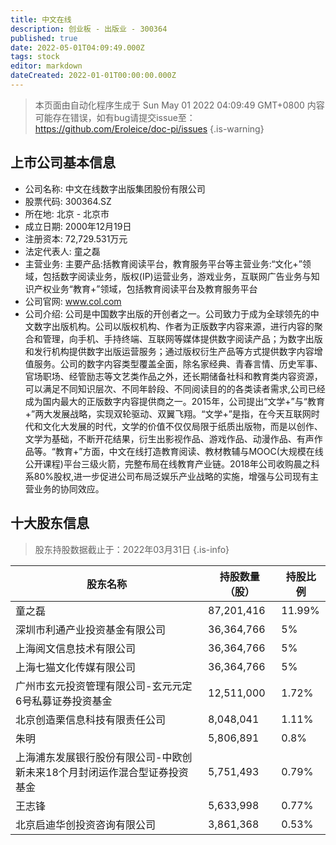 ```yaml
---
title: 中文在线
description: 创业板 - 出版业 - 300364
published: true
date: 2022-05-01T04:09:49.000Z
tags: stock
editor: markdown
dateCreated: 2022-01-01T00:00:00.000Z
---
```


> 本页面由自动化程序生成于 Sun May 01 2022 04:09:49 GMT+0800
> 内容可能存在错误，如有bug请提交issue至：https://github.com/Eroleice/doc-pi/issues
{.is-warning}

## 上市公司基本信息
- 公司名称: 中文在线数字出版集团股份有限公司
- 股票代码: 300364.SZ
- 所在地: 北京 - 北京市
- 成立日期: 2000年12月19日
- 注册资本: 72,729.531万元
- 法定代表人: 童之磊
- 主营业务: 主要产品:括教育阅读平台，教育服务平台等主营业务:“文化+”领域，包括数字阅读业务，版权(IP)运营业务，游戏业务，互联网广告业务与知识产权业务“教育+”领域，包括教育阅读平台及教育服务平台
- 公司官网: www.col.com
- 公司介绍: 公司是中国数字出版的开创者之一。公司致力于成为全球领先的中文数字出版机构。公司以版权机构、作者为正版数字内容来源，进行内容的聚合和管理，向手机、手持终端、互联网等媒体提供数字阅读产品；为数字出版和发行机构提供数字出版运营服务；通过版权衍生产品等方式提供数字内容增值服务。公司的数字内容类型覆盖全面，除名家经典、青春言情、历史军事、官场职场、经管励志等文艺类作品之外，还长期储备社科和教育类内容资源，可以满足不同知识层次、不同年龄段、不同阅读目的的各类读者需求,公司已经成为国内最大的正版数字内容提供商之一。2015年，公司提出“文学+”与“教育+”两大发展战略，实现双轮驱动、双翼飞翔。“文学+”是指，在今天互联网时代和文化大发展的时代，文学的价值不仅仅局限于纸质出版物，而是以创作、文学为基础，不断开花结果，衍生出影视作品、游戏作品、动漫作品、有声作品等。“教育+”方面，中文在线打造教育阅读、教材教辅与MOOC(大规模在线公开课程)平台三级火箭，完整布局在线教育产业链。2018年公司收购晨之科系80%股权,进一步促进公司布局泛娱乐产业战略的实施，增强与公司现有主营业务的协同效应。


## 十大股东信息
> 股东持股数据截止于：2022年03月31日
{.is-info}

| 股东名称 | 持股数量（股） | 持股比例 |
| --- | --- | --- |
| 童之磊 | 87,201,416 | 11.99% |
| 深圳市利通产业投资基金有限公司 | 36,364,766 | 5% |
| 上海阅文信息技术有限公司 | 36,364,766 | 5% |
| 上海七猫文化传媒有限公司 | 36,364,766 | 5% |
| 广州市玄元投资管理有限公司-玄元元定6号私募证券投资基金 | 12,511,000 | 1.72% |
| 北京创造栗信息科技有限责任公司 | 8,048,041 | 1.11% |
| 朱明 | 5,806,891 | 0.8% |
| 上海浦东发展银行股份有限公司-中欧创新未来18个月封闭运作混合型证券投资基金 | 5,751,493 | 0.79% |
| 王志锋 | 5,633,998 | 0.77% |
| 北京启迪华创投资咨询有限公司 | 3,861,368 | 0.53% |




